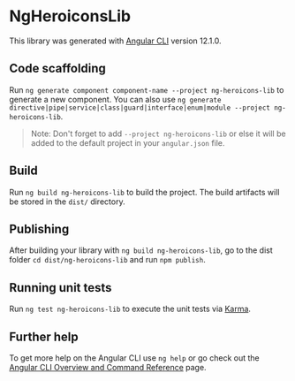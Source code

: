 # NgHeroiconsLib

This library was generated with [Angular CLI](https://github.com/angular/angular-cli) version 12.1.0.

## Code scaffolding

Run `ng generate component component-name --project ng-heroicons-lib` to generate a new component. You can also use `ng generate directive|pipe|service|class|guard|interface|enum|module --project ng-heroicons-lib`.
> Note: Don't forget to add `--project ng-heroicons-lib` or else it will be added to the default project in your `angular.json` file. 

## Build

Run `ng build ng-heroicons-lib` to build the project. The build artifacts will be stored in the `dist/` directory.

## Publishing

After building your library with `ng build ng-heroicons-lib`, go to the dist folder `cd dist/ng-heroicons-lib` and run `npm publish`.

## Running unit tests

Run `ng test ng-heroicons-lib` to execute the unit tests via [Karma](https://karma-runner.github.io).

## Further help

To get more help on the Angular CLI use `ng help` or go check out the [Angular CLI Overview and Command Reference](https://angular.io/cli) page.
